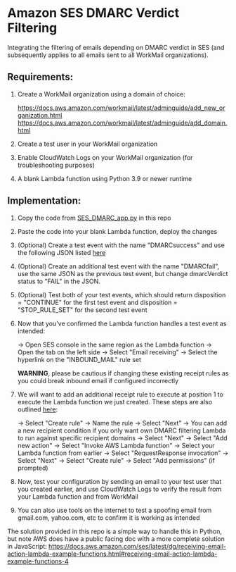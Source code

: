 # Amazon SES DMARC Verdict Filtering

Integrating the filtering of emails depending on DMARC verdict in SES (and subsequently applies to all emails sent to all WorkMail organizations).

## Requirements:

1. Create a WorkMail organization using a domain of choice:

    https://docs.aws.amazon.com/workmail/latest/adminguide/add_new_organization.html
    https://docs.aws.amazon.com/workmail/latest/adminguide/add_domain.html

2. Create a test user in your WorkMail organization
3. Enable CloudWatch Logs on your WorkMail organization (for troubleshooting purposes)
4. A blank Lambda function using Python 3.9 or newer runtime

## Implementation:

1. Copy the code from [SES_DMARC_app.py](https://github.com/austinwebber/WorkMail-DMARC-Filtering/blob/main/ses-dmarc-verdict-filtering/SES_DMARC_app.py) in this repo

2. Paste the code into your blank Lambda function, deploy the changes

3. (Optional) Create a test event with the name "DMARCsuccess" and use the following JSON listed [here](https://docs.aws.amazon.com/ses/latest/dg/receiving-email-action-lambda-event.html)

4. (Optional) Create an additional test event with the name "DMARCfail", use the same JSON as the previous test event, but change dmarcVerdict status to "FAIL" in the JSON.

5. (Optional) Test both of your test events, which should return disposition = "CONTINUE" for the first test event and disposition = "STOP_RULE_SET" for the second test event

6. Now that you've confirmed the Lambda function handles a test event as intended:

    -> Open SES console in the same region as the Lambda function
    -> Open the tab on the left side
    -> Select "Email receiving"
    -> Select the hyperlink on the "INBOUND_MAIL" rule set
    
    **WARNING**, please be cautious if changing these existing receipt rules as you could break inbound email if configured incorrectly

7. We will want to add an additional receipt rule to execute at position 1 to execute the Lambda function we just created. These steps are also outlined [here](https://docs.aws.amazon.com/ses/latest/dg/receiving-email-receipt-rules-console-walkthrough.html):

    -> Select "Create rule"
    -> Name the rule
    -> Select "Next"
    -> You can add a new recipient condition if you only want own DMARC filtering Lambda to run against specific recipient domains
    -> Select "Next"
    -> Select "Add new action"
    -> Select "Invoke AWS Lambda function"
    -> Select your Lambda function from earlier
    -> Select "RequestResponse invocation"
    -> Select "Next"
    -> Select "Create rule"
    -> Select "Add permissions" (if prompted)

8. Now, test your configuration by sending an email to your test user that you created earlier, and use CloudWatch Logs to verify the result from your Lambda function and from WorkMail

9. You can also use tools on the internet to test a spoofing email from gmail.com, yahoo.com, etc to confirm it is working as intended

The solution provided in this repo is a simple way to handle this in Python, but note AWS does have a public facing doc with a more complete solution in JavaScript:
https://docs.aws.amazon.com/ses/latest/dg/receiving-email-action-lambda-example-functions.html#receiving-email-action-lambda-example-functions-4

